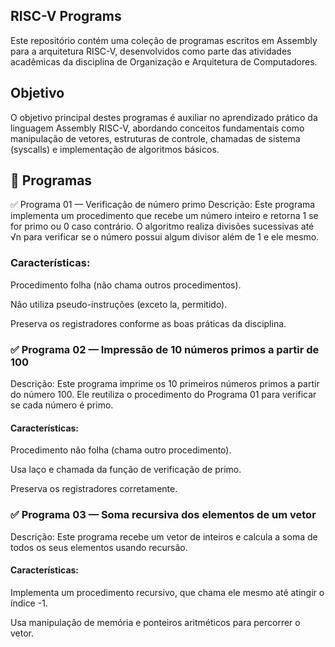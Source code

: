 <h2> RISC-V Programs </h2>
Este repositório contém uma coleção de programas escritos em Assembly para a arquitetura RISC-V, desenvolvidos como parte das atividades acadêmicas da disciplina de Organização e Arquitetura de Computadores.

<h2> Objetivo </h2> 
O objetivo principal destes programas é auxiliar no aprendizado prático da linguagem Assembly RISC-V, abordando conceitos fundamentais como manipulação de vetores, estruturas de controle, chamadas de sistema (syscalls) e implementação de algoritmos básicos.

<h2> 📄 Programas </h2> 
<p>✅ Programa 01 — Verificação de número primo
Descrição:
Este programa implementa um procedimento que recebe um número inteiro e retorna 1 se for primo ou 0 caso contrário.
O algoritmo realiza divisões sucessivas até √n para verificar se o número possui algum divisor além de 1 e ele mesmo. </p>

<h3> Características: </h3>

Procedimento folha (não chama outros procedimentos).

Não utiliza pseudo-instruções (exceto la, permitido).

Preserva os registradores conforme as boas práticas da disciplina.

<h3>✅ Programa 02 — Impressão de 10 números primos a partir de 100 </h3>
Descrição:
Este programa imprime os 10 primeiros números primos a partir do número 100. Ele reutiliza o procedimento do Programa 01 para verificar se cada número é primo.

<h4> Características: </h4>

Procedimento não folha (chama outro procedimento).

Usa laço e chamada da função de verificação de primo.

Preserva os registradores corretamente.

<h3> ✅ Programa 03 — Soma recursiva dos elementos de um vetor </h3>
Descrição:
Este programa recebe um vetor de inteiros e calcula a soma de todos os seus elementos usando recursão.

<h4> Características: </h4>

Implementa um procedimento recursivo, que chama ele mesmo até atingir o índice -1.

Usa manipulação de memória e ponteiros aritméticos para percorrer o vetor.

